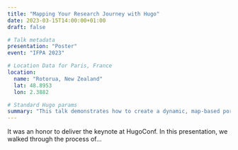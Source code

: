 ```yaml
---
title: "Mapping Your Research Journey with Hugo"
date: 2023-03-15T14:00:00+01:00
draft: false

# Talk metadata
presentation: "Poster"
event: "IFPA 2023"

# Location Data for Paris, France
location:
  name: "Rotorua, New Zealand"
  lat: 48.8953
  lon: 2.3882

# Standard Hugo params
summary: "This talk demonstrates how to create a dynamic, map-based portfolio of academic talks and presentations using the Hugo static site generator and PaperMod theme."
---
```


It was an honor to deliver the keynote at HugoConf. In this presentation, we walked through the process of...